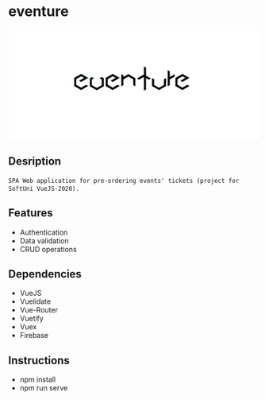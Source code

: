# eventure
![GitHub Logo](/public/eventure.png)
## Desription
```
SPA Web application for pre-ordering events' tickets (project for SoftUni VueJS-2020).

```
## Features

* Authentication
* Data validation
* CRUD operations


## Dependencies

* VueJS
* Vuelidate
* Vue-Router
* Vuetify
* Vuex
* Firebase


## Instructions

* npm install
* npm run serve


